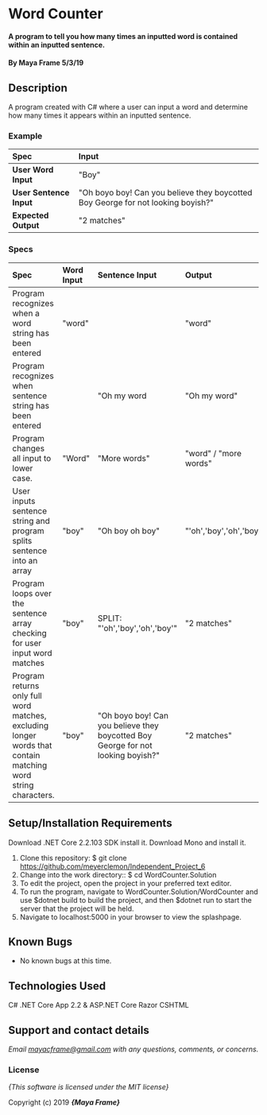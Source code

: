 # Word Counter

#### A program to tell you how many times an inputted word is contained within an inputted sentence.

#### By **Maya Frame** 5/3/19

## Description
A program created with C# where a user can input a word and determine how many times it appears within an inputted sentence.

### Example
| Spec | Input |
| :-------------     | :------------- |
| **User Word Input** | "Boy" |  
| **User Sentence Input** | "Oh boyo boy! Can you believe they boycotted Boy George for not looking boyish?" |
| **Expected Output** | "2 matches" |

### Specs
| Spec | Word Input| Sentence Input |Output|
| :-------------     | :------------- | :------------- |:------------- |
| Program recognizes when a word string has been entered| "word"| |  "word"|
| Program recognizes when sentence string has been entered|| "Oh my word |  "Oh my word" | 
| Program changes all input to lower case. |  "Word" | "More words"| "word" / "more words"| 
| User inputs sentence string and program splits sentence into an array| "boy" |  "Oh boy oh boy" |  "'oh','boy','oh','boy'" | 
| Program loops over the sentence array checking for user input word matches| "boy"| SPLIT: "'oh','boy','oh','boy'"| "2 matches"|
| Program returns only full word matches, excluding longer words that contain matching word string characters.| "boy" | "Oh boyo boy! Can you believe they boycotted Boy George for not looking boyish?" | "2 matches" |

## Setup/Installation Requirements

Download .NET Core 2.2.103 SDK install it. Download Mono and install it.

1. Clone this repository: $ git clone https://github.com/meyerclemon/Independent_Project_6
2. Change into the work directory:: $ cd WordCounter.Solution
3. To edit the project, open the project in your preferred text editor.
4. To run the program, navigate to WordCounter.Solution/WordCounter and use $dotnet build to build the project, and then $dotnet run to start the server that the project will be held.
5. Navigate to localhost:5000 in your browser to view the splashpage.

## Known Bugs
* No known bugs at this time.

## Technologies Used
C# .NET Core App 2.2 & ASP.NET Core Razor CSHTML

## Support and contact details

_Email mayacframe@gmail.com with any questions, comments, or concerns._

### License

*{This software is licensed under the MIT license}*

Copyright (c) 2019 **_{Maya Frame}_**
